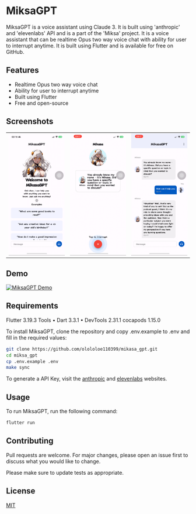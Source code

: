 # MiksaGPT

MiksaGPT is a voice assistant using Claude 3.  It is built using 'anthropic' and 'elevenlabs' API and is a part of the 'Miksa' project.  It is a voice assistant that can be realtime Opus two way voice chat with ability for user to interrupt anytime.  It is built using Flutter and is available for free on GitHub.

## Features

- Realtime Opus two way voice chat
- Ability for user to interrupt anytime
- Built using Flutter
- Free and open-source

## Screenshots

|   |   |   |
|---|---|---|
|![Screenshot 1](screenshot/1.PNG)|![Screenshot 2](screenshot/2.PNG)|![Screenshot 3](screenshot/3.PNG)|

## Demo

[![MiksaGPT Demo](https://img.youtube.com/vi/rT6FApZ6zdg/maxresdefault.jpg)](https://www.youtube.com/watch?v=rT6FApZ6zdg)

## Requirements

Flutter 3.19.3
Tools • Dart 3.3.1 • DevTools 2.31.1
cocapods 1.15.0

To install MiksaGPT, clone the repository and copy .env.example to .env and fill in the required values:

```bash
git clone https://github.com/olololoe110399/mikasa_gpt.git
cd miksa_gpt
cp .env.example .env
make sync
```

To generate a API Key, visit the [anthropic](https://https://www.anthropic.com/) and [elevenlabs](https://elevenlabs.io/) websites.

## Usage

To run MiksaGPT, run the following command:

```bash
flutter run
```

## Contributing

Pull requests are welcome. For major changes, please open an issue first to discuss what you would like to change.

Please make sure to update tests as appropriate.

## License

[MIT](LICENSE)

